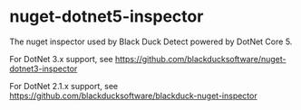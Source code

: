 # nuget-dotnet5-inspector
The nuget inspector used by Black Duck Detect powered by DotNet Core 5. 

For DotNet 3.x support, see https://github.com/blackducksoftware/nuget-dotnet3-inspector

For DotNet 2.1.x support, see https://github.com/blackducksoftware/blackduck-nuget-inspector
